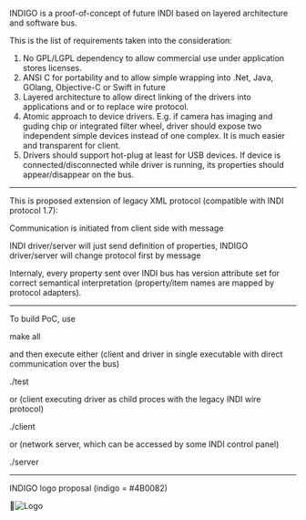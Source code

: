 INDIGO is a proof-of-concept of future INDI based on layered architecture and software bus.

This is the list of requirements taken into the consideration:

1. No GPL/LGPL dependency to allow commercial use under application stores licenses.
2. ANSI C for portability and to allow simple wrapping into .Net, Java, GOlang, Objective-C or Swift in future
3. Layered architecture to allow direct linking of the drivers into applications and or to replace wire protocol.
4. Atomic approach to device drivers. E.g. if camera has imaging and guding chip or integrated filter wheel, driver should expose two independent simple devices instead of one complex. It is much easier and transparent for client.
5. Drivers should support hot-plug at least for USB devices. If device is connected/disconnected while driver is running, its properties should appear/disappear on the bus.

------------------------------------------------------------------------------------------------

This is proposed extension of legacy XML protocol (compatible with INDI protocol 1.7):

Communication is initiated from client side with message

<getProperties version='1.7' switch='2.0'/>

INDI driver/server will just send definition of properties, INDIGO driver/server will change protocol first by message

<switchProtocol version='2.0'/>

Internaly, every property sent over INDI bus has version attribute set for correct semantical interpretation (property/item names are mapped by protocol adapters).

------------------------------------------------------------------------------------------------

To build PoC, use

make all

and then execute either (client and driver in single executable with direct communication over the bus)

./test

or (client executing driver as child proces with the legacy INDI wire protocol)

./client

or (network server, which can be accessed by some INDI control panel)

./server

------------------------------------------------------------------------------------------------

INDIGO logo proposal (indigo = #4B0082)

![Logo](http://www.cloudmakers.eu/indigo/logo.png)

